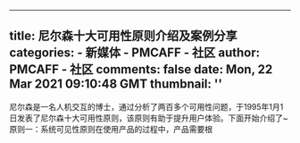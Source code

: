 
---
title: 尼尔森十大可用性原则介绍及案例分享
categories: 
    - 新媒体
    - PMCAFF - 社区
author: PMCAFF - 社区
comments: false
date: Mon, 22 Mar 2021 09:10:48 GMT
thumbnail: ''
---

<div>   
尼尔森是一名人机交互的博士，通过分析了两百多个可用性问题，于1995年1月1日发表了尼尔森十大可用性原则，该原则有助于提升用户体验。下面开始介绍了~原则一：系统可见性原则在使用产品的过程中，产品需要根  
</div>
            